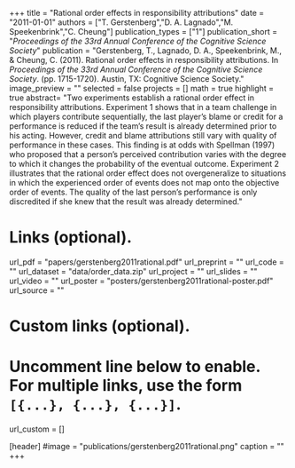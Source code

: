 +++
title = "Rational order effects in responsibility attributions"
date = "2011-01-01"
authors = ["T. Gerstenberg","D. A. Lagnado","M. Speekenbrink","C. Cheung"]
publication_types = ["1"]
publication_short = "_Proceedings of the 33rd Annual Conference of the Cognitive Science Society_"
publication = "Gerstenberg, T., Lagnado, D. A., Speekenbrink, M., & Cheung, C. (2011). Rational order effects in responsibility attributions. In _Proceedings of the 33rd Annual Conference of the Cognitive Science Society_. (pp. 1715-1720). Austin, TX: Cognitive Science Society."
image_preview = ""
selected = false
projects = []
math = true
highlight = true
abstract= "Two experiments establish a rational order effect in responsibility attributions. Experiment 1 shows that in a team challenge in which players contribute sequentially, the last player’s blame or credit for a performance is reduced if the team’s result is already determined prior to his acting. However, credit and blame attributions still vary with quality of performance in these cases. This finding is at odds with Spellman (1997) who proposed that a person’s perceived contribution varies with the degree to which it changes the probability of the eventual outcome. Experiment 2 illustrates that the rational order effect does not overgeneralize to situations in which the experienced order of events does not map onto the objective order of events. The quality of the last person’s performance is only discredited if she knew that the result was already determined."

# Links (optional).
url_pdf = "papers/gerstenberg2011rational.pdf"
url_preprint = ""
url_code = ""
url_dataset = "data/order_data.zip"
url_project = ""
url_slides = ""
url_video = ""
url_poster = "posters/gerstenberg2011rational-poster.pdf"
url_source = ""

# Custom links (optional).
#   Uncomment line below to enable. For multiple links, use the form `[{...}, {...}, {...}]`.
url_custom = []

[header]
#image = "publications/gerstenberg2011rational.png"
caption = ""
+++

